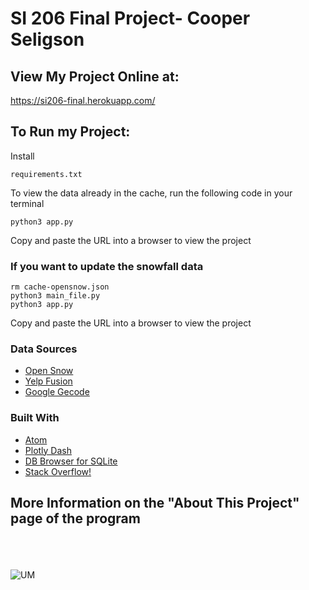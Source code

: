 # SI 206 Final Project- Cooper Seligson
## View My Project Online at:
https://si206-final.herokuapp.com/
## To Run my Project:
Install 
```
requirements.txt
```
To view the data already in the cache, run the following code in your terminal
```
python3 app.py
```
Copy and paste the URL into a browser to view the project

### If you want to update the snowfall data
```
rm cache-opensnow.json
python3 main_file.py
python3 app.py
```
Copy and paste the URL into a browser to view the project

### Data Sources
- [Open Snow](www.opensnow.com)
- [Yelp Fusion](https://www.yelp.com/fusion)
- [Google Gecode](https://developers.google.com/maps/documentation/geocoding/start)

### Built With
- [Atom](https://atom.io/)
- [Plotly Dash](https://plot.ly/products/dash/)
- [DB Browser for SQLite](http://sqlitebrowser.org/)
- [Stack Overflow!](https://stackoverflow.com/)

## More Information on the "About This Project" page of the program
\
\
\
![UM](https://umich.tfaforms.net/forms/get_image/8/2bc3c431222001fedf392dab5608e09d-signature_marketing_U_blue.png)
